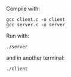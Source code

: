 Compile with:

```
gcc client.c -o client
gcc server.c -o server
```

Run with:

```
./server
```

and in another terminal:

```
./client
```
